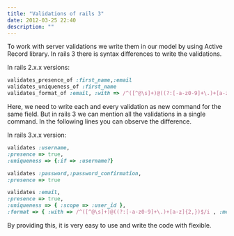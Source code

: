 ```yaml
---
title: "Validations of rails 3"
date: 2012-03-25 22:40
description: ""
---
```


To work with server validations we write them in our model by using Active Record library. In rails 3 there is syntax differences to write the validations.

In rails 2.x.x versions:

```ruby
validates_presence_of :first_name,:email
validates_uniqueness_of :first_name
validates_format_of :email, :with => /^([^@\s]+)@((?:[-a-z0-9]+\.)+[a-z]{2,})$/i
```

Here, we need to write each and every validation as new command for the same field. But in rails 3 we can mention all the validations in a single command. In the following lines you can observe the difference.

In rails 3.x.x version:

```ruby
validates :username,
:presence => true,
:uniqueness => {:if => :username?}

validates :password,:password_confirmation,
:presence => true

validates :email,
:presence => true,
:uniqueness => { :scope => :user_id },
:format => { :with => /^([^@\s]+)@((?:[-a-z0-9]+\.)+[a-z]{2,})$/i , :message => "is invalid format", :if => :email?}
```

By providing this, it is very easy to use and write the code with flexible.
